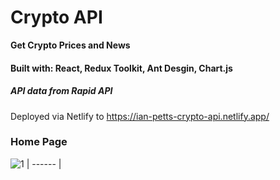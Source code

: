 # Crypto API
**Get Crypto Prices and News**

#### Built with: React, Redux Toolkit, Ant Desgin, Chart.js
##### API data from Rapid API
Deployed via Netlify to https://ian-petts-crypto-api.netlify.app/

### Home Page
![1](https://user-images.githubusercontent.com/66824231/150986487-a564652a-f8d4-4768-b900-b02c98c704ea.jpg)
| ------ |

<br />

